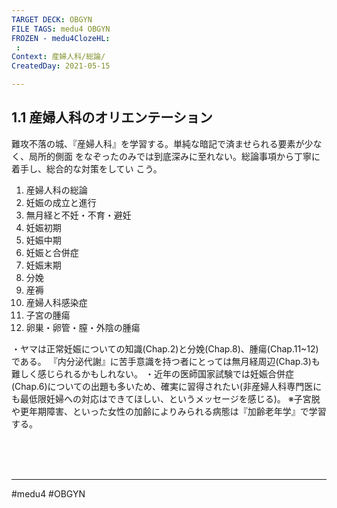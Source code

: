 ```yaml
---
TARGET DECK: OBGYN
FILE TAGS: medu4 OBGYN
FROZEN - medu4ClozeHL:
 : 
Context: 産婦人科/総論/
CreatedDay: 2021-05-15

---
```


## 1.1 産婦人科のオリエンテーション

難攻不落の城、『産婦人科』を学習する。単純な暗記で済ませられる要素が少なく、局所的側面 をなぞったのみでは到底深みに至れない。総論事項から丁寧に着手し、総合的な対策をしてい こう。

1. 産婦人科の総論
2. 妊娠の成立と進行
3. 無月経と不妊・不育・避妊
4. 妊娠初期
5. 妊娠中期
6. 妊娠と合併症
7. 妊娠末期
8. 分娩
9. 産褥
10. 産婦人科感染症
11. 子宮の腫瘍
12. 卵巣・卵管・膣・外陰の腫瘍


・ヤマは正常妊娠についての知識(Chap.2)と分娩(Chap.8)、腫瘍(Chap.11~12)である。 『内分泌代謝』に苦手意識を持つ者にとっては無月経周辺(Chap.3)も難しく感じられるかもしれない。 
・近年の医師国家試験では妊娠合併症(Chap.6)についての出題も多いため、確実に習得されたい(非産婦人科専門医にも最低限妊婦への対応はできてほしい、というメッセージを感じる)。  ※子宮脱や更年期障害、といった女性の加齢によりみられる病態は『加齢老年学』で学習する。
    




<br><br><br>

---
#medu4 #OBGYN 
